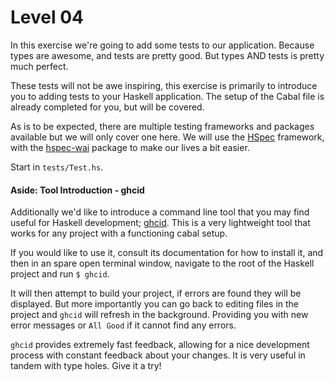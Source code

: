 # Level 04

In this exercise we're going to add some tests to our application. Because types
are awesome, and tests are pretty good. But types AND tests is pretty much
perfect.

These tests will not be awe inspiring, this exercise is primarily to introduce
you to adding tests to your Haskell application. The setup of the Cabal file is
already completed for you, but will be covered.

As is to be expected, there are multiple testing frameworks and packages
available but we will only cover one here. We will use the [HSpec] framework,
with the [hspec-wai] package to make our lives a bit easier.

Start in ``tests/Test.hs``.

[HSpec]: (http://hspec.github.io/)
[hspec-wai]: (https://hackage.haskell.org/package/hspec-wai)

#### Aside: Tool Introduction - ghcid

Additionally we'd like to introduce a command line tool that you may find useful
for Haskell development; [ghcid]. This is a very lightweight tool that works for
any project with a functioning cabal setup.

If you would like to use it, consult its documentation for how to install it,
and then in an spare open terminal window, navigate to the root of the Haskell
project and run ``$ ghcid``.

It will then attempt to build your project, if errors are found they will be
displayed. But more importantly you can go back to editing files in the project
and ``ghcid`` will refresh in the background. Providing you with new error
messages or ``All Good`` if it cannot find any errors.

``ghcid`` provides extremely fast feedback, allowing for a nice development
process with constant feedback about your changes. It is very useful in tandem
with type holes. Give it a try!

[ghcid]: (https://github.com/ndmitchell/ghcid)
